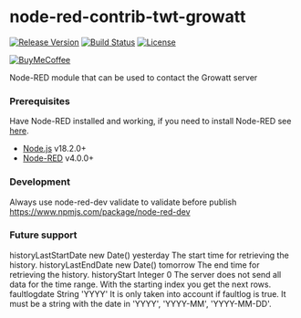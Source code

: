 # node-red-contrib-twt-growatt
[![Release Version][release-shield]][release-link] [![Build Status][buildstatus-shield]][buildstatus-link] [![License][license-shield]](LICENSE.md)

[![BuyMeCoffee][buymecoffee-shield]][buymecoffee-link]

Node-RED module that can be used to contact the Growatt server

### Prerequisites

Have Node-RED installed and working, if you need to
install Node-RED see [here](https://nodered.org/docs/getting-started/installation).

- [Node.js](https://nodejs.org) v18.2.0+
- [Node-RED](https://nodered.org/) v4.0.0+

### Development

Always use node-red-dev validate to validate before publish https://www.npmjs.com/package/node-red-dev



### Future support
historyLastStartDate	new Date()	yesterday	The start time for retrieving the history.
historyLastEndDate	new Date()	tomorrow	The end time for retrieving the history.
historyStart	Integer	0	The server does not send all data for the time range. With the starting index you get the next rows.
faultlogdate	String	'YYYY'	It is only taken into account if faultlog is true. It must be a string with the date in 'YYYY', 'YYYY-MM', 'YYYY-MM-DD'.


[buildstatus-shield]: https://img.shields.io/github/actions/workflow/status/TimoTielens/node-red-contrib-twt-growatt/ci.yml?branch=main&style=for-the-badge
[buildstatus-link]: https://github.com/TimoTielens/node-red-contrib-twt-growatt/actions
[license-shield]: https://img.shields.io/github/license/TimoTielens/node-red-contrib-twt-growatt.svg?style=for-the-badge
[release-link]: https://github.com/TimoTielens/node-red-contrib-twt-growatt/releases
[release-shield]: https://img.shields.io/github/v/release/TimoTielens/node-red-contrib-twt-growatt?style=for-the-badge
[buymecoffee-link]: https://buymeacoffee.com/timotielens
[buymecoffee-shield]: https://www.buymeacoffee.com/assets/img/custom_images/orange_img.png